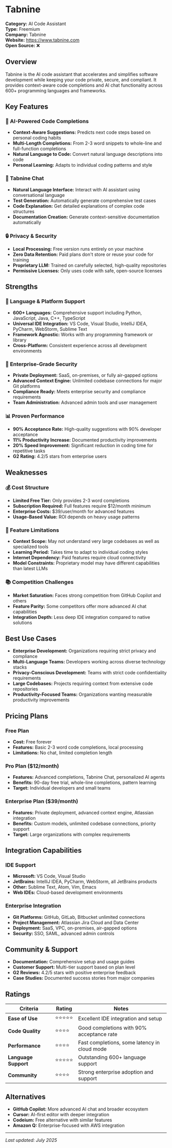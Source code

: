 # Tabnine

**Category:** AI Code Assistant  
**Type:** Freemium  
**Company:** Tabnine  
**Website:** https://www.tabnine.com  
**Open Source:** ❌  

## Overview

Tabnine is the AI code assistant that accelerates and simplifies software development while keeping your code private, secure, and compliant. It provides context-aware code completions and AI chat functionality across 600+ programming languages and frameworks.

## Key Features

### 🤖 AI-Powered Code Completions
- **Context-Aware Suggestions:** Predicts next code steps based on personal coding habits
- **Multi-Length Completions:** From 2-3 word snippets to whole-line and full-function completions
- **Natural Language to Code:** Convert natural language descriptions into code
- **Personal Learning:** Adapts to individual coding patterns and style

### 💬 Tabnine Chat
- **Natural Language Interface:** Interact with AI assistant using conversational language
- **Test Generation:** Automatically generate comprehensive test cases
- **Code Explanation:** Get detailed explanations of complex code structures
- **Documentation Creation:** Generate context-sensitive documentation automatically

### 🔒 Privacy & Security
- **Local Processing:** Free version runs entirely on your machine
- **Zero Data Retention:** Paid plans don't store or reuse your code for training
- **Proprietary LLM:** Trained on carefully selected, high-quality repositories
- **Permissive Licenses:** Only uses code with safe, open-source licenses

## Strengths

### 🎯 Language & Platform Support
- **600+ Languages:** Comprehensive support including Python, JavaScript, Java, C++, TypeScript
- **Universal IDE Integration:** VS Code, Visual Studio, IntelliJ IDEA, PyCharm, WebStorm, Sublime Text
- **Framework Agnostic:** Works with any programming framework or library
- **Cross-Platform:** Consistent experience across all development environments

### 🔐 Enterprise-Grade Security
- **Private Deployment:** SaaS, on-premises, or fully air-gapped options
- **Advanced Context Engine:** Unlimited codebase connections for major Git platforms
- **Compliance Ready:** Meets enterprise security and compliance requirements
- **Team Administration:** Advanced admin tools and user management

### 📊 Proven Performance
- **90% Acceptance Rate:** High-quality suggestions with 90% developer acceptance
- **11% Productivity Increase:** Documented productivity improvements
- **20% Speed Improvement:** Significant reduction in coding time for repetitive tasks
- **G2 Rating:** 4.2/5 stars from enterprise users

## Weaknesses

### 💰 Cost Structure
- **Limited Free Tier:** Only provides 2-3 word completions
- **Subscription Required:** Full features require $12/month minimum
- **Enterprise Costs:** $39/user/month for advanced features
- **Usage-Based Value:** ROI depends on heavy usage patterns

### 🔧 Feature Limitations
- **Context Scope:** May not understand very large codebases as well as specialized tools
- **Learning Period:** Takes time to adapt to individual coding styles
- **Internet Dependency:** Paid features require cloud connectivity
- **Model Constraints:** Proprietary model may have different capabilities than latest LLMs

### 📚 Competition Challenges
- **Market Saturation:** Faces strong competition from GitHub Copilot and others
- **Feature Parity:** Some competitors offer more advanced AI chat capabilities
- **Integration Depth:** Less deep IDE integration compared to native solutions

## Best Use Cases

- **Enterprise Development:** Organizations requiring strict privacy and compliance
- **Multi-Language Teams:** Developers working across diverse technology stacks
- **Privacy-Conscious Development:** Teams with strict code confidentiality requirements
- **Large Codebases:** Projects requiring context from extensive code repositories
- **Productivity-Focused Teams:** Organizations wanting measurable productivity improvements

## Pricing Plans

### Free Plan
- **Cost:** Free forever
- **Features:** Basic 2-3 word code completions, local processing
- **Limitations:** No chat, limited completion length

### Pro Plan ($12/month)
- **Features:** Advanced completions, Tabnine Chat, personalized AI agents
- **Benefits:** 90-day free trial, whole-line completions, pattern learning
- **Target:** Individual developers and small teams

### Enterprise Plan ($39/month)
- **Features:** Private deployment, advanced context engine, Atlassian integration
- **Benefits:** Custom models, unlimited codebase connections, priority support
- **Target:** Large organizations with complex requirements

## Integration Capabilities

### IDE Support
- **Microsoft:** VS Code, Visual Studio
- **JetBrains:** IntelliJ IDEA, PyCharm, WebStorm, all JetBrains products
- **Other:** Sublime Text, Atom, Vim, Emacs
- **Web IDEs:** Cloud-based development environments

### Enterprise Integration
- **Git Platforms:** GitHub, GitLab, Bitbucket unlimited connections
- **Project Management:** Atlassian Jira Cloud and Data Center
- **Deployment:** SaaS, VPC, on-premises, air-gapped options
- **Security:** SSO, SAML, advanced admin controls

## Community & Support

- **Documentation:** Comprehensive setup and usage guides
- **Customer Support:** Multi-tier support based on plan level
- **G2 Reviews:** 4.2/5 stars with positive enterprise feedback
- **Case Studies:** Documented success stories from major companies

## Ratings

| Criteria | Rating | Notes |
|----------|---------|-------|
| **Ease of Use** | ⭐⭐⭐⭐⭐ | Excellent IDE integration and setup |
| **Code Quality** | ⭐⭐⭐⭐ | Good completions with 90% acceptance rate |
| **Performance** | ⭐⭐⭐⭐ | Fast completions, some latency in cloud mode |
| **Language Support** | ⭐⭐⭐⭐⭐ | Outstanding 600+ language support |
| **Community** | ⭐⭐⭐⭐ | Strong enterprise adoption and support |

## Alternatives

- **GitHub Copilot:** More advanced AI chat and broader ecosystem
- **Cursor:** AI-first editor with deeper integration
- **Codeium:** Free alternative with similar features
- **Amazon Q:** Enterprise-focused with AWS integration

---

*Last updated: July 2025*
